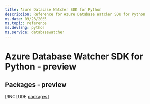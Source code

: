 ```yaml
---
title: Azure Database Watcher SDK for Python
description: Reference for Azure Database Watcher SDK for Python
ms.date: 09/23/2025
ms.topic: reference
ms.devlang: python
ms.service: databasewatcher
---
```

# Azure Database Watcher SDK for Python - preview
## Packages - preview
[!INCLUDE [packages](database-watcher-index.md)]